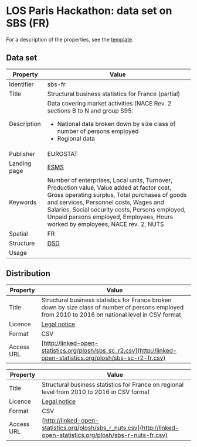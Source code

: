 # LOS Paris Hackathon: data set on SBS (FR) #
 
For a description of the properties, see the [template](dataset-description-template.md).
 
## Data set
 
| Property     | Value 
|--------------|----
| Identifier   | sbs-fr 
| Title        | Structural business statistics for France (partial) 
| Description  | Data covering market activities (NACE Rev. 2 sections B to N and group S95:<ul><li>National data broken down by size class of number of persons employed</li><li>Regional data</li></ul> 
| Publisher    | EUROSTAT 
| Landing page | [ESMS](https://ec.europa.eu/eurostat/cache/metadata/en/sbs_esms.htm) 
| Keywords     | Number of enterprises, Local units, Turnover, Production value, Value added at factor cost, Gross operating surplus, Total purchases of goods and services, Personnel costs, Wages and Salaries, Social security costs, Persons employed, Unpaid persons employed, Employees, Hours worked by employees, NACE rev. 2, NUTS 
| Spatial      | FR 
| Structure    | [DSD](https://github.com/LOS-ESSnet/Paris-Hackathon/blob/master/data/sbs-fr-dsd.ods?raw=true)  
| Usage        |  
 

## Distribution
 
| Property     | Value 
|--------------|----
| Title        | Structural business statistics for France broken down by size class of number of persons employed from 2010 to 2016 on national level in CSV format 
| Licence      | [Legal notice](https://ec.europa.eu/info/legal-notice_en)
| Format       | CSV 
| Access URL   | [http://linked-open-statistics.org/plosh/sbs_sc_r2.csv](http://linked-open-statistics.org/plosh/sbs-sc-r2-fr.csv) |
 
| Property     | Value 
|--------------|----
| Title        | Structural business statistics for France on regional level from 2010 to 2016 in CSV format   
| Licence      | [Legal notice](https://ec.europa.eu/info/legal-notice_en)
| Format       | CSV 
| Access URL   | [http://linked-open-statistics.org/plosh/sbs_r_nuts.csv](http://linked-open-statistics.org/plosh/sbs-r-nuts-fr.csv) |
